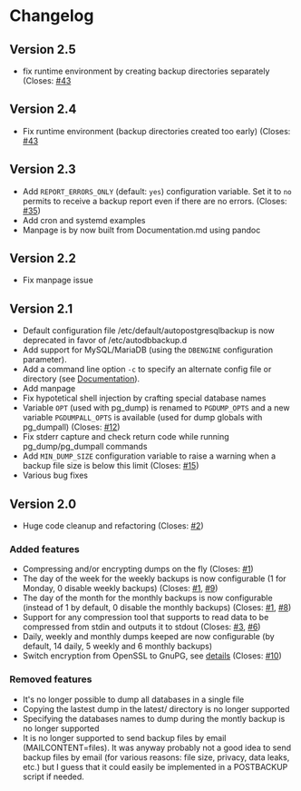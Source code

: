 # Changelog

## Version 2.5

* fix runtime environment by creating backup directories separately (Closes: [#43](https://github.com/k0lter/autopostgresqlbackup/issues/43)

## Version 2.4

* Fix runtime environment (backup directories created too early) (Closes: [#43](https://github.com/k0lter/autopostgresqlbackup/issues/43)

## Version 2.3

* Add `REPORT_ERRORS_ONLY` (default: `yes`) configuration variable. Set it to `no` permits to receive a backup report even if there are no errors. (Closes: [#35](https://github.com/k0lter/autopostgresqlbackup/issues/35))
* Add cron and systemd examples
* Manpage is by now built from Documentation.md using pandoc

## Version 2.2

* Fix manpage issue

## Version 2.1

* Default configuration file /etc/default/autopostgresqlbackup is now deprecated in favor of /etc/autodbbackup.d
* Add support for MySQL/MariaDB (using the `DBENGINE` configuration parameter).
* Add a command line option `-c` to specify an alternate config file or directory (see [Documentation](/Documentation.md)).
* Add manpage
* Fix hypotetical shell injection by crafting special database names
* Variable `OPT` (used with pg_dump) is renamed to `PGDUMP_OPTS` and a new variable `PGDUMPALL_OPTS` is available (used for dump globals with pg_dumpall) (Closes: [#12](https://github.com/k0lter/autopostgresqlbackup/issues/12))
* Fix stderr capture and check return code while running pg_dump/pg_dumpall commands
* Add `MIN_DUMP_SIZE` configuration variable to raise a warning when a backup file size is below this limit (Closes: [#15](https://github.com/k0lter/autopostgresqlbackup/issues/15))
* Various bug fixes

## Version 2.0

* Huge code cleanup and refactoring (Closes: [#2](https://github.com/k0lter/autopostgresqlbackup/issues/2))

### Added features

* Compressing and/or encrypting dumps on the fly (Closes: [#1](https://github.com/k0lter/autopostgresqlbackup/issues/1))
* The day of the week for the weekly backups is now configurable (1 for Monday, 0 disable weekly backups) (Closes: [#1](https://github.com/k0lter/autopostgresqlbackup/issues/1), [#9](https://github.com/k0lter/autopostgresqlbackup/issues/9))
* The day of the month for the monthly backups is now configurable (instead of 1 by default, 0 disable the monthly backups) (Closes: [#1](https://github.com/k0lter/autopostgresqlbackup/issues/1), [#8](https://github.com/k0lter/autopostgresqlbackup/issues/8))
* Support for any compression tool that supports to read data to be compressed from stdin and outputs it to stdout (Closes: [#3](https://github.com/k0lter/autopostgresqlbackup/issues/3), [#6](https://github.com/k0lter/autopostgresqlbackup/issues/6))
* Daily, weekly and monthly dumps keeped are now configurable (by default, 14 daily, 5 weekly and 6 monthly backups)
* Switch encryption from OpenSSL to GnuPG, see [details](https://github.com/k0lter/autopostgresqlbackup#openssl-encryption) (Closes: [#10](https://github.com/k0lter/autopostgresqlbackup/issues/10))

### Removed features

* It's no longer possible to dump all databases in a single file
* Copying the lastest dump in the latest/ directory is no longer supported
* Specifying the databases names to dump during the montly backup is no longer supported
* It is no longer supported to send backup files by email (MAILCONTENT=files). It was anyway probably not a good idea to send backup files by email (for various reasons: file size, privacy, data leaks, etc.) but I guess that it could easily be implemented in a POSTBACKUP script if needed.
